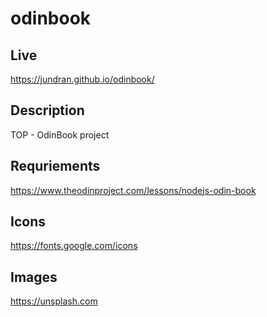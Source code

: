 # odinbook

## Live
https://jundran.github.io/odinbook/

## Description
TOP - OdinBook project

## Requriements
https://www.theodinproject.com/lessons/nodejs-odin-book

## Icons
https://fonts.google.com/icons

## Images
https://unsplash.com
